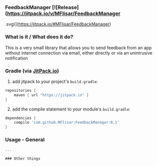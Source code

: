 ### FeedbackManager [![Release](https://jitpack.io/v/MFlisar/FeedbackManager
.svg)](https://jitpack.io/#MFlisar/FeedbackManager)

### What is it / What does it do?
This is a very small library that allows you to send feedback from an app without internet connection via email, either directly or via an unintrusive notification
 
### Gradle (via [JitPack.io](https://jitpack.io/))

1. add jitpack to your project's `build.gradle`:

```groovy
repositories {
	maven { url "https://jitpack.io" }
}
```

2. add the compile statement to your module's `build.gradle`:

```groovy
dependencies {
	compile 'com.github.MFlisar:FeedbackManager:0.1'
}
```

### Usage - General

```groovy
...

### Other things

